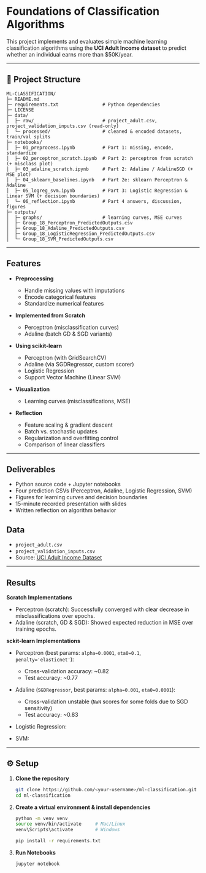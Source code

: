 # Foundations of Classification Algorithms

This project implements and evaluates simple machine learning classification algorithms using the **UCI Adult Income dataset** to predict whether an individual earns more than $50K/year.  

---

## 📂 Project Structure
```text
ML-CLASSIFICATION/
├─ README.md
├─ requirements.txt                # Python dependencies             
├─ LICENSE
├─ data/
│  ├─ raw/                         # project_adult.csv, project_validation_inputs.csv (read-only)
│  └─ processed/                   # cleaned & encoded datasets, train/val splits
├─ notebooks/
│  ├─ 01_preprocess.ipynb          # Part 1: missing, encode, standardize
│  ├─ 02_perceptron_scratch.ipynb  # Part 2: perceptron from scratch (+ misclass plot)
│  ├─ 03_adaline_scratch.ipynb     # Part 2: Adaline / AdalineSGD (+ MSE plot)
│  ├─ 04_sklearn_baselines.ipynb   # Part 2e: sklearn Perceptron & Adaline
│  ├─ 05_logreg_svm.ipynb          # Part 3: Logistic Regression & Linear SVM (+ decision boundaries)
│  └─ 06_reflection.ipynb          # Part 4 answers, discussion, figures
├─ outputs/
│  ├─ graphs/                      # learning curves, MSE curves
│  ├─ Group_18_Perceptron_PredictedOutputs.csv
│  ├─ Group_18_Adaline_PredictedOutputs.csv
│  ├─ Group_18_LogisticRegression_PredictedOutputs.csv
│  └─ Group_18_SVM_PredictedOutputs.csv
```

---

## Features
- **Preprocessing**
  - Handle missing values with imputations
  - Encode categorical features  
  - Standardize numerical features  

- **Implemented from Scratch**
  - Perceptron (misclassification curves)
  - Adaline (batch GD & SGD variants)  

- **Using scikit-learn**
  - Perceptron (with GridSearchCV)
  - Adaline (via SGDRegressor, custom scorer)
  - Logistic Regression
  - Support Vector Machine (Linear SVM) 

- **Visualization**
  - Learning curves (misclassifications, MSE)  

- **Reflection**
  - Feature scaling & gradient descent  
  - Batch vs. stochastic updates  
  - Regularization and overfitting control  
  - Comparison of linear classifiers

---

## Deliverables
- Python source code + Jupyter notebooks  
- Four prediction CSVs (Perceptron, Adaline, Logistic Regression, SVM)  
- Figures for learning curves and decision boundaries  
- 15-minute recorded presentation with slides  
- Written reflection on algorithm behavior  

## Data
- `project_adult.csv`  
- `project_validation_inputs.csv`  
- Source: [UCI Adult Income Dataset](https://archive.ics.uci.edu/dataset/2/adult)  

---

## Results

**Scratch Implementations**
- Perceptron (scratch): Successfully converged with clear decrease in misclassifications over epochs.
- Adaline (scratch, GD & SGD): Showed expected reduction in MSE over training epochs.

**sckit-learn Implementations**
- Perceptron (best params: `alpha=0.0001`, `eta0=0.1`, `penalty='elasticnet'`):
  - Cross-validation accuracy: ~0.82
  - Test accuracy: ~0.77

- Adaline (`SGDRegressor`, best params: `alpha=0.001`, `eta0=0.0001`):
  - Cross-validation unstable (`NaN` scores for some folds due to SGD sensitivity)
  - Test accuracy: ~0.83

- Logistic Regression:

- SVM:

---

## ⚙️ Setup

1. **Clone the repository**
   ```bash
   git clone https://github.com/<your-username>/ml-classification.git
   cd ml-classification
2. **Create a virtual environment & install dependencies**
    ```bash
    python -m venv venv
    source venv/bin/activate     # Mac/Linux
    venv\Scripts\activate        # Windows

    pip install -r requirements.txt
    ```
3. **Run Notebooks**
    ```bash
    jupyter notebook
    ```
